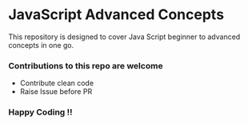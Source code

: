 # JavaScript Advanced Concepts
 This repository is designed to cover Java Script beginner to advanced concepts in one go.

 ### Contributions to this repo are welcome

 - Contribute clean code
 - Raise Issue before PR

### Happy Coding !!
